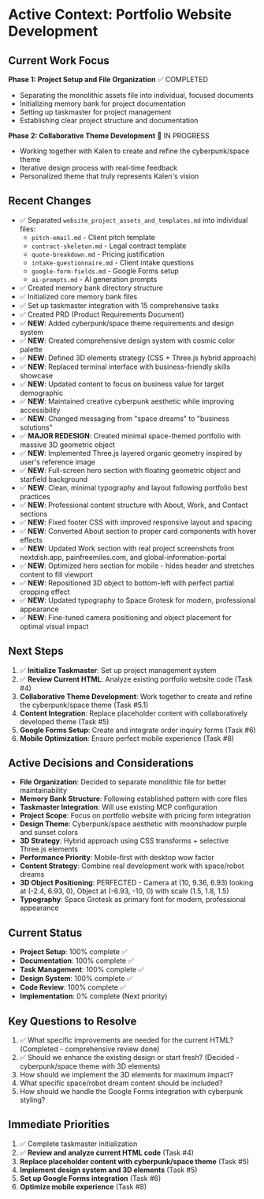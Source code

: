 # Active Context: Portfolio Website Development

## Current Work Focus
**Phase 1: Project Setup and File Organization** ✅ COMPLETED
- Separating the monolithic assets file into individual, focused documents
- Initializing memory bank for project documentation
- Setting up taskmaster for project management
- Establishing clear project structure and documentation

**Phase 2: Collaborative Theme Development** 🎨 IN PROGRESS
- Working together with Kalen to create and refine the cyberpunk/space theme
- Iterative design process with real-time feedback
- Personalized theme that truly represents Kalen's vision

## Recent Changes
- ✅ Separated `website_project_assets_and_templates.md` into individual files:
  - `pitch-email.md` - Client pitch template
  - `contract-skeleton.md` - Legal contract template
  - `quote-breakdown.md` - Pricing justification
  - `intake-questionnaire.md` - Client intake questions
  - `google-form-fields.md` - Google Forms setup
  - `ai-prompts.md` - AI generation prompts
- ✅ Created memory bank directory structure
- ✅ Initialized core memory bank files
- ✅ Set up taskmaster integration with 15 comprehensive tasks
- ✅ Created PRD (Product Requirements Document)
- ✅ **NEW**: Added cyberpunk/space theme requirements and design system
- ✅ **NEW**: Created comprehensive design system with cosmic color palette
- ✅ **NEW**: Defined 3D elements strategy (CSS + Three.js hybrid approach)
- ✅ **NEW**: Replaced terminal interface with business-friendly skills showcase
- ✅ **NEW**: Updated content to focus on business value for target demographic
- ✅ **NEW**: Maintained creative cyberpunk aesthetic while improving accessibility
- ✅ **NEW**: Changed messaging from "space dreams" to "business solutions"
- ✅ **MAJOR REDESIGN**: Created minimal space-themed portfolio with massive 3D geometric object
- ✅ **NEW**: Implemented Three.js layered organic geometry inspired by user's reference image
- ✅ **NEW**: Full-screen hero section with floating geometric object and starfield background
- ✅ **NEW**: Clean, minimal typography and layout following portfolio best practices
- ✅ **NEW**: Professional content structure with About, Work, and Contact sections
- ✅ **NEW**: Fixed footer CSS with improved responsive layout and spacing
- ✅ **NEW**: Converted About section to proper card components with hover effects
- ✅ **NEW**: Updated Work section with real project screenshots from nextdish.app, painfreemiles.com, and global-information-portal
- ✅ **NEW**: Optimized hero section for mobile - hides header and stretches content to fill viewport
- ✅ **NEW**: Repositioned 3D object to bottom-left with perfect partial cropping effect
- ✅ **NEW**: Updated typography to Space Grotesk for modern, professional appearance
- ✅ **NEW**: Fine-tuned camera positioning and object placement for optimal visual impact

## Next Steps
1. ✅ **Initialize Taskmaster**: Set up project management system
2. ✅ **Review Current HTML**: Analyze existing portfolio website code (Task #4)
3. **Collaborative Theme Development**: Work together to create and refine the cyberpunk/space theme (Task #5.1)
4. **Content Integration**: Replace placeholder content with collaboratively developed theme (Task #5)
5. **Google Forms Setup**: Create and integrate order inquiry forms (Task #6)
6. **Mobile Optimization**: Ensure perfect mobile experience (Task #8)

## Active Decisions and Considerations
- **File Organization**: Decided to separate monolithic file for better maintainability
- **Memory Bank Structure**: Following established pattern with core files
- **Taskmaster Integration**: Will use existing MCP configuration
- **Project Scope**: Focus on portfolio website with pricing form integration
- **Design Theme**: Cyberpunk/space aesthetic with moonshadow purple and sunset colors
- **3D Strategy**: Hybrid approach using CSS transforms + selective Three.js elements
- **Performance Priority**: Mobile-first with desktop wow factor
- **Content Strategy**: Combine real development work with space/robot dreams
- **3D Object Positioning**: PERFECTED - Camera at (10, 9.36, 6.93) looking at (-2.4, 6.93, 0), Object at (-6.93, -10, 0) with scale (1.5, 1.8, 1.5)
- **Typography**: Space Grotesk as primary font for modern, professional appearance

## Current Status
- **Project Setup**: 100% complete ✅
- **Documentation**: 100% complete ✅
- **Task Management**: 100% complete ✅
- **Design System**: 100% complete ✅
- **Code Review**: 100% complete ✅
- **Implementation**: 0% complete (Next priority)

## Key Questions to Resolve
1. ✅ What specific improvements are needed for the current HTML? (Completed - comprehensive review done)
2. ✅ Should we enhance the existing design or start fresh? (Decided - cyberpunk/space theme with 3D elements)
3. How should we implement the 3D elements for maximum impact?
4. What specific space/robot dream content should be included?
5. How should we handle the Google Forms integration with cyberpunk styling?

## Immediate Priorities
1. ✅ Complete taskmaster initialization
2. ✅ **Review and analyze current HTML code** (Task #4)
3. **Replace placeholder content with cyberpunk/space theme** (Task #5)
4. **Implement design system and 3D elements** (Task #5)
5. **Set up Google Forms integration** (Task #6)
6. **Optimize mobile experience** (Task #8)
